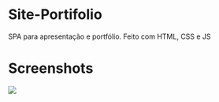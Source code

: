 # Site-Portifolio
SPA para apresentação e portfólio. Feito com HTML, CSS e JS

# Screenshots
![](https://github.com/jhsonmac/Site-Portifolio/blob/master/desktop.png)
